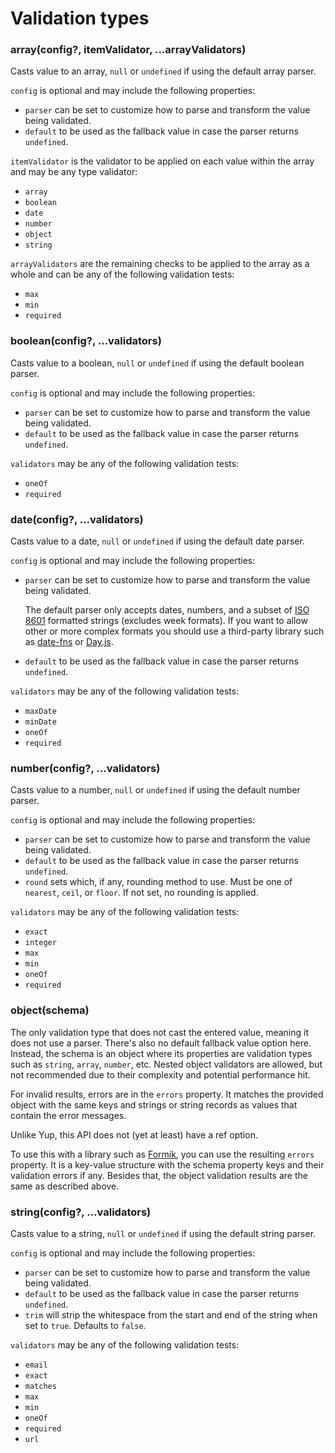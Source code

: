 # Validation types

<section id="api-reference-validation-types-array">

### array(config?, itemValidator, ...arrayValidators)

Casts value to an array, `null` or `undefined` if using the default array parser.

`config` is optional and may include the following properties:

- `parser` can be set to customize how to parse and transform the value being validated.
- `default` to be used as the fallback value in case the parser returns `undefined`.

`itemValidator` is the validator to be applied on each value within the array and may be any type validator:

- `array`
- `boolean`
- `date`
- `number`
- `object`
- `string`

`arrayValidators` are the remaining checks to be applied to the array as a whole and can be any of the following validation tests:

- `max`
- `min`
- `required`

</section>

<section id="api-reference-validation-types-boolean">

### boolean(config?, ...validators)

Casts value to a boolean, `null` or `undefined` if using the default boolean parser.

`config` is optional and may include the following properties:

- `parser` can be set to customize how to parse and transform the value being validated.
- `default` to be used as the fallback value in case the parser returns `undefined`.

`validators` may be any of the following validation tests:

- `oneOf`
- `required`

</section>

<section id="api-reference-validation-types-date">

### date(config?, ...validators)

Casts value to a date, `null` or `undefined` if using the default date parser.

`config` is optional and may include the following properties:

- `parser` can be set to customize how to parse and transform the value being validated.

  The default parser only accepts dates, numbers, and a subset of [ISO 8601](https://en.wikipedia.org/wiki/ISO_8601) formatted strings (excludes week formats). If you want to allow other or more complex formats you should use a third-party library such as [date-fns](https://date-fns.org/) or [Day.js](https://day.js.org/).

- `default` to be used as the fallback value in case the parser returns `undefined`.

`validators` may be any of the following validation tests:

- `maxDate`
- `minDate`
- `oneOf`
- `required`

</section>

<section id="api-reference-validation-types-number">

### number(config?, ...validators)

Casts value to a number, `null` or `undefined` if using the default number parser.

`config` is optional and may include the following properties:

- `parser` can be set to customize how to parse and transform the value being validated.
- `default` to be used as the fallback value in case the parser returns `undefined`.
- `round` sets which, if any, rounding method to use. Must be one of `nearest`, `ceil`, or `floor`. If not set, no rounding is applied.

`validators` may be any of the following validation tests:

- `exact`
- `integer`
- `max`
- `min`
- `oneOf`
- `required`

</section>

<section id="api-reference-validation-types-object">

### object(schema)

The only validation type that does not cast the entered value, meaning it does not use a parser. There's also no default fallback value option here. Instead, the schema is an object where its properties are validation types such as `string`, `array`, `number`, etc. Nested object validators are allowed, but not recommended due to their complexity and potential performance hit.

For invalid results, errors are in the `errors` property. It matches the provided object with the same keys and strings or string records as values that contain the error messages.

Unlike Yup, this API does not (yet at least) have a ref option.

To use this with a library such as [Formik](https://formik.org/), you can use the resulting `errors` property. It is a key-value structure with the schema property keys and their validation errors if any. Besides that, the object validation results are the same as described above.

</section>

<section id="api-reference-validation-types-string">

### string(config?, ...validators)

Casts value to a string, `null` or `undefined` if using the default string parser.

`config` is optional and may include the following properties:

- `parser` can be set to customize how to parse and transform the value being validated.
- `default` to be used as the fallback value in case the parser returns `undefined`.
- `trim` will strip the whitespace from the start and end of the string when set to `true`. Defaults to `false`.

`validators` may be any of the following validation tests:

- `email`
- `exact`
- `matches`
- `max`
- `min`
- `oneOf`
- `required`
- `url`

</section>
